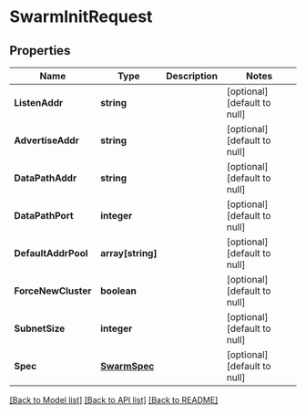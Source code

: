 # SwarmInitRequest

## Properties
Name | Type | Description | Notes
------------ | ------------- | ------------- | -------------
**ListenAddr** | **string** |  | [optional] [default to null]
**AdvertiseAddr** | **string** |  | [optional] [default to null]
**DataPathAddr** | **string** |  | [optional] [default to null]
**DataPathPort** | **integer** |  | [optional] [default to null]
**DefaultAddrPool** | **array[string]** |  | [optional] [default to null]
**ForceNewCluster** | **boolean** |  | [optional] [default to null]
**SubnetSize** | **integer** |  | [optional] [default to null]
**Spec** | [**SwarmSpec**](SwarmSpec.md) |  | [optional] [default to null]

[[Back to Model list]](../README.md#documentation-for-models) [[Back to API list]](../README.md#documentation-for-api-endpoints) [[Back to README]](../README.md)


